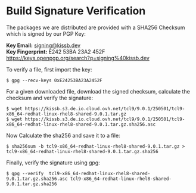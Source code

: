 # Build Signature Verification

The packages we are distributed are provided with a SHA256 Checksum which is signed by our PGP Key:

**Key Email:** signing@kissb.dev<br/>
**Key Fingerprint:** E242 53BA 23A2 452F<br/>
<https://keys.openpgp.org/search?q=signing%40kissb.dev>

To verify a file, first import the key:

    $ gpg --recv-keys 0xE24253BA23A2452F

For a given downloaded file, download the signed checksum, calculate the checksum and verify the signature: 

    $ wget https://kissb.s3.de.io.cloud.ovh.net/tcl9/9.0.1/250501/tcl9-x86_64-redhat-linux-rhel8-shared-9.0.1.tar.gz
    $ wget https://kissb.s3.de.io.cloud.ovh.net/tcl9/9.0.1/250501/tcl9-x86_64-redhat-linux-rhel8-shared-9.0.1.tar.gz.sha256.asc

Now Calculate the sha256 and save it to a file:

    $ sha256sum -b tcl9-x86_64-redhat-linux-rhel8-shared-9.0.1.tar.gz > tcl9-x86_64-redhat-linux-rhel8-shared-9.0.1.tar.gz.sha256

Finally, verify the signature using gpg: 

    $ gpg --verify  tcl9-x86_64-redhat-linux-rhel8-shared-9.0.1.tar.gz.sha256.asc tcl9-x86_64-redhat-linux-rhel8-shared-9.0.1.tar.gz.sha256